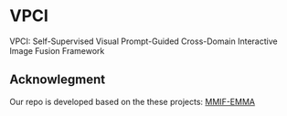 # VPCI
VPCI: Self-Supervised Visual Prompt-Guided Cross-Domain Interactive Image Fusion Framework


## Acknowlegment

Our repo is developed based on the these projects: [MMIF-EMMA](https://github.com/Zhaozixiang1228/MMIF-EMMA)
